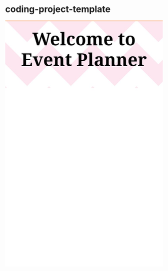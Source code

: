 # coding-project-template
![image alt](https://github.com/Charmaine-byte/Event-Planner/blob/1d2f61ce4eaad2f96c635bc68e3013bf102a1350/Screenshot_20250712-122831.jpg)
